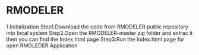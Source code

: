 # RMODELER
1.Initialization
Step1.Download the code from RMODELER public repository into local system 
Step2.Open the  RMODELER-master zip folder and extrac it then you can find the Index.html page 
Step3:Run the Index.html page for open RMOLEDER Application
